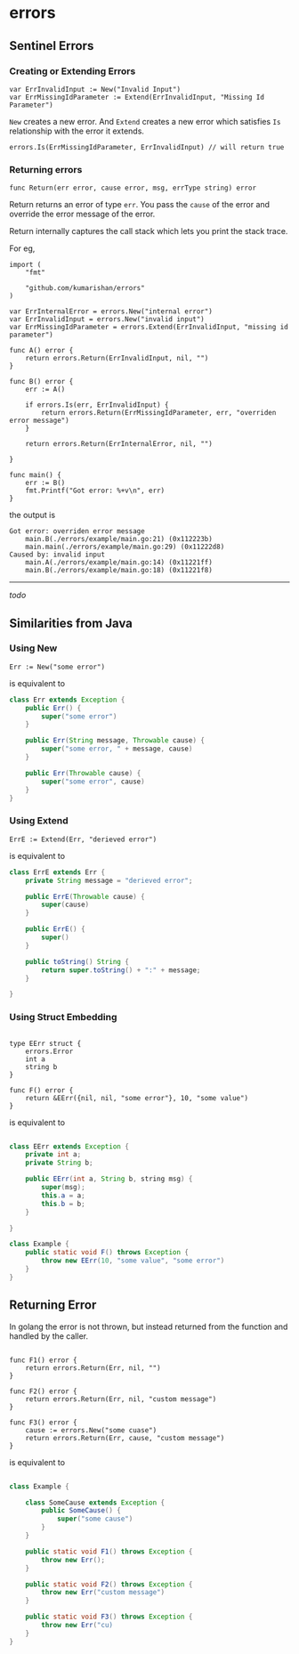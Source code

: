 # errors

## Sentinel Errors

### Creating or Extending Errors

```golang
var ErrInvalidInput := New("Invalid Input")
var ErrMissingIdParameter := Extend(ErrInvalidInput, "Missing Id Parameter")
```

`New` creates a new error. And `Extend` creates a new error which satisfies `Is` relationship with the error it extends.

```golang
errors.Is(ErrMissingIdParameter, ErrInvalidInput) // will return true
```

### Returning errors

```golang
func Return(err error, cause error, msg, errType string) error
```

Return returns an error of type `err`. You pass the `cause` of the error and override the error message of the error.

Return internally captures the call stack which lets you print the stack trace.

For eg,

```golang
import (
	"fmt"

	"github.com/kumarishan/errors"
)

var ErrInternalError = errors.New("internal error")
var ErrInvalidInput = errors.New("invalid input")
var ErrMissingIdParameter = errors.Extend(ErrInvalidInput, "missing id parameter")

func A() error {
	return errors.Return(ErrInvalidInput, nil, "")
}

func B() error {
	err := A()

	if errors.Is(err, ErrInvalidInput) {
		return errors.Return(ErrMissingIdParameter, err, "overriden error message")
	}

	return errors.Return(ErrInternalError, nil, "")

}

func main() {
	err := B()
	fmt.Printf("Got error: %+v\n", err)
}
```

the output is

```
Got error: overriden error message
	main.B(./errors/example/main.go:21) (0x112223b)
	main.main(./errors/example/main.go:29) (0x11222d8)
Caused by: invalid input
	main.A(./errors/example/main.go:14) (0x11221ff)
	main.B(./errors/example/main.go:18) (0x11221f8)
```

---

_todo_

## Similarities from Java

### Using New

```golang
Err := New("some error")
```

is equivalent to

```java
class Err extends Exception {
    public Err() {
        super("some error")
    }

    public Err(String message, Throwable cause) {
        super("some error, " + message, cause)
    }

    public Err(Throwable cause) {
        super("some error", cause)
    }
}
```

### Using Extend

```golang
ErrE := Extend(Err, "derieved error")
```

is equivalent to

```java
class ErrE extends Err {
    private String message = "derieved error";

    public ErrE(Throwable cause) {
        super(cause)
    }

    public ErrE() {
        super()
    }

    public toString() String {
        return super.toString() + ":" + message;
    }

}
```

### Using Struct Embedding

```golang

type EErr struct {
    errors.Error
    int a
    string b
}

func F() error {
    return &EErr({nil, nil, "some error"}, 10, "some value")
}
```

is equivalent to

```java

class EErr extends Exception {
    private int a;
    private String b;

    public EErr(int a, String b, string msg) {
        super(msg);
        this.a = a;
        this.b = b;
    }

}

class Example {
    public static void F() throws Exception {
        throw new EErr(10, "some value", "some error")
    }
}
```

## Returning Error

In golang the error is not thrown, but instead returned from the function and handled by the caller.

```golang

func F1() error {
    return errors.Return(Err, nil, "")
}

func F2() error {
    return errors.Return(Err, nil, "custom message")
}

func F3() error {
    cause := errors.New("some cuase")
    return errors.Return(Err, cause, "custom message")
}
```

is equivalent to

```java

class Example {

    class SomeCause extends Exception {
        public SomeCause() {
            super("some cause")
        }
    }

    public static void F1() throws Exception {
        throw new Err();
    }

    public static void F2() throws Exception {
        throw new Err("custom message")
    }

    public static void F3() throws Exception {
        throw new Err("cu)
    }
}

```
